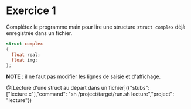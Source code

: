 # Exercice 1

Complétez le programme main pour lire une structure `struct complex` déjà enregistrée dans un fichier.

```C
struct complex
{
  float real;
  float img;
};
```
**NOTE** : il ne faut pas modifier les lignes de saisie et d'affichage.

@[Lecture d'une struct au départ dans un fichier]({"stubs": ["lecture.c"],"command": "sh /project/target/run.sh lecture","project": "lecture"})
